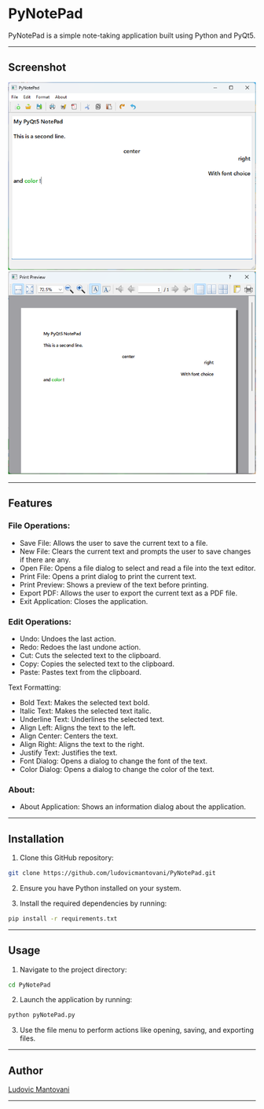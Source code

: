# PyNotePad

PyNotePad is a simple note-taking application built using Python and PyQt5.

---

## Screenshot

![Application Screenshot](https://github.com/ludovicmantovani/PyNotePad/blob/master/doc/img/screenshot01.png)
![Application Screenshot](https://github.com/ludovicmantovani/PyNotePad/blob/master/doc/img/screenshot02.png)

---

## Features

### File Operations:
- Save File: Allows the user to save the current text to a file.
- New File: Clears the current text and prompts the user to save changes if there are any.
- Open File: Opens a file dialog to select and read a file into the text editor.
- Print File: Opens a print dialog to print the current text.
- Print Preview: Shows a preview of the text before printing.
- Export PDF: Allows the user to export the current text as a PDF file.
- Exit Application: Closes the application.

### Edit Operations:
- Undo: Undoes the last action.
- Redo: Redoes the last undone action.
- Cut: Cuts the selected text to the clipboard.
- Copy: Copies the selected text to the clipboard.
- Paste: Pastes text from the clipboard.

Text Formatting:
- Bold Text: Makes the selected text bold.
- Italic Text: Makes the selected text italic.
- Underline Text: Underlines the selected text.
- Align Left: Aligns the text to the left.
- Align Center: Centers the text.
- Align Right: Aligns the text to the right.
- Justify Text: Justifies the text.
- Font Dialog: Opens a dialog to change the font of the text.
- Color Dialog: Opens a dialog to change the color of the text.

### About:
- About Application: Shows an information dialog about the application.

---

## Installation

1. Clone this GitHub repository:

```bash
git clone https://github.com/ludovicmantovani/PyNotePad.git
```

2. Ensure you have Python installed on your system.

3. Install the required dependencies by running:

```bash
pip install -r requirements.txt
```

---

## Usage

1. Navigate to the project directory:

```bash
cd PyNotePad
```

2. Launch the application by running:

```bash
python pyNotePad.py
```

3. Use the file menu to perform actions like opening, saving, and exporting files.

---

## Author

[Ludovic Mantovani](https://github.com/ludovicmantovani)

---
